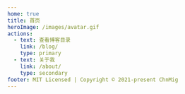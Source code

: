 ```yaml
---
home: true
title: 首页
heroImage: /images/avatar.gif
actions:
  - text: 查看博客目录
    link: /blog/
    type: primary
  - text: 关于我
    link: /about/
    type: secondary
footer: MIT Licensed | Copyright © 2021-present ChnMig
---
```


